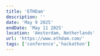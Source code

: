```yaml
---
title: 'ETHDam'
description: ''
date: 'May 9 2025'
endDate: 'May 11 2025'
location: 'Amsterdam, Netherlands'
url: 'https://www.ethdam.com/'
tags: ['conference','hackathon']
---
```


